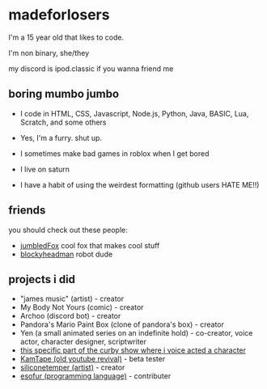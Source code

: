 #  madeforlosers

I'm a 15 year old that likes to code. 

I'm non binary, she/they

my discord is ipod.classic if you wanna friend me

## boring mumbo jumbo 
- I code in HTML, CSS, Javascript, Node.js, Python, Java, BASIC, Lua, Scratch, and some others

- Yes, I'm a furry. shut up.
- I sometimes make bad games in roblox when I get bored
- I live on saturn
- I have a habit of using the weirdest formatting (github users HATE ME!!)

## friends
you should check out these people:

- [jumbledFox](https://github.com/jumbledFox) cool fox that makes cool stuff
- [blockyheadman](https://github.com/blockyheadman) robot dude 


## projects i did

- "james music" (artist) - creator
- My Body Not Yours (comic) - creator 
- Archoo (discord bot) - creator
- Pandora's Mario Paint Box (clone of pandora's box) - creator
- Yen (a small animated series on an indefinite hold) - co-creator, voice actor, character designer, scriptwriter
- [this specific part of the curby show where i voice acted a character](https://youtu.be/5weRTV2i28c?si=qmlB8AKRBWeNJmkg&t=200)
- [KamTape (old youtube revival)](https://www.kamtape.com/) - beta tester
- [siliconetemper (artist)](https://soundcloud.com/siliconetemper) - creator
- [esofur (programming language)](https://github.com/TaserTheFox/EsoFur-Interpreter) - contributer
